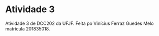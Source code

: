 # Atividade 3

Atividade 3 de DCC202 da UFJF. Feita po Vinícius Ferraz Guedes Melo matrícula 201835018.
